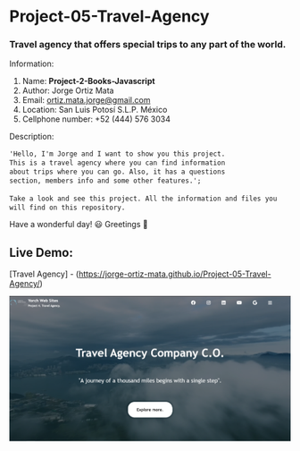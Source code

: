 # Project-05-Travel-Agency
### Travel agency that offers special trips to any part of the world.

Information:

1. Name: **Project-2-Books-Javascript**
2. Author: Jorge Ortiz Mata
3. Email: ortiz.mata.jorge@gmail.com
4. Location: San Luis Potosí S.L.P. México
5. Cellphone number: +52 (444) 576 3034

Description: 

	'Hello, I'm Jorge and I want to show you this project. 
	This is a travel agency where you can find information
   	about trips where you can go. Also, it has a questions
   	section, members info and some other features.';
   
   	Take a look and see this project. All the information and files you
	will find on this repository.

Have a wonderful day! :smiley:
Greetings :love_you_gesture:

## Live Demo:

[Travel Agency] - (https://jorge-ortiz-mata.github.io/Project-05-Travel-Agency/)

![](media/ImageWebSite-Project-05-TravelAgency.PNG)
